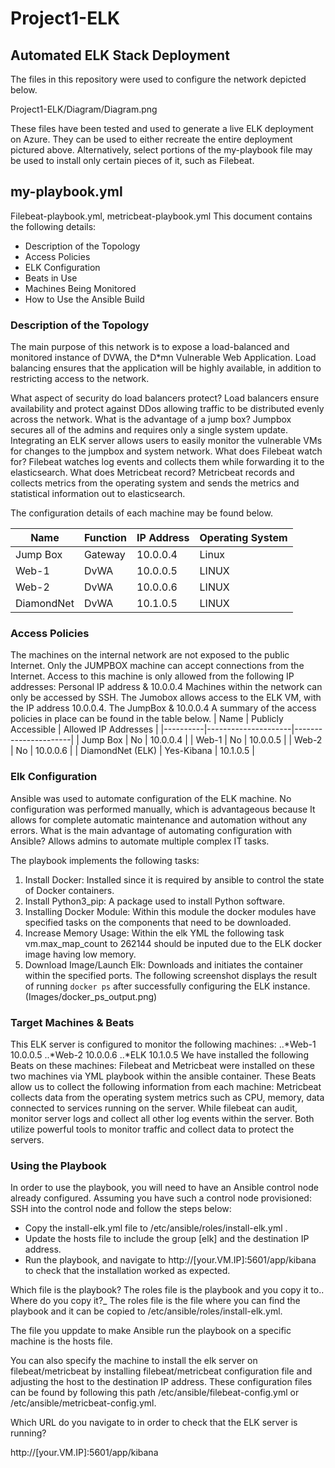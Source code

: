 # Project1-ELK
## Automated ELK Stack Deployment
The files in this repository were used to configure the network depicted below.

Project1-ELK/Diagram/Diagram.png

These files have been tested and used to generate a live ELK deployment on Azure. They can be used to either recreate the entire deployment pictured above. Alternatively, select portions of the my-playbook file may be used to install only certain pieces of it, such as Filebeat.
## my-playbook.yml 
Filebeat-playbook.yml,
metricbeat-playbook.yml
This document contains the following details:
- Description of the Topology
- Access Policies
- ELK Configuration
- Beats in Use
- Machines Being Monitored
- How to Use the Ansible Build

### Description of the Topology
The main purpose of this network is to expose a load-balanced and monitored instance of DVWA, the D*mn Vulnerable Web Application.
Load balancing ensures that the application will be highly available, in addition to restricting access to the network.

What aspect of security do load balancers protect?
Load balancers ensure availability and protect against DDos allowing traffic to be distributed evenly across the network.
 What is the advantage of a jump box? 
Jumpbox secures all of the admins and requires only a single system update.
Integrating an ELK server allows users to easily monitor the vulnerable VMs for changes to the jumpbox and system network.
What does Filebeat watch for?
 Filebeat watches log events and collects them while forwarding it to the elasticsearch.
What does Metricbeat record? 
Metricbeat records and collects metrics from the operating system and sends the metrics and statistical information out to elasticsearch.

The configuration details of each machine may be found below.

| Name   | Function | IP Address | Operating System |
|----------|----------|------------|------------------|
| Jump Box | Gateway | 10.0.0.4  | Linux      |
| Web-1  | DvWA        | 10.0.0.5  | LINUX
| Web-2  |    DvWA     | 10.0.0.6   | LINUX
| DiamondNet  |  DvWA  | 10.1.0.5    | LINUX




### Access Policies
The machines on the internal network are not exposed to the public Internet. 
Only the JUMPBOX machine can accept connections from the Internet. Access to this machine is only allowed from the following IP addresses:
Personal IP address & 10.0.0.4
Machines within the network can only be accessed by SSH.
The Jumobox allows access to the ELK VM, with the IP address  10.0.0.4.
The JumpBox & 10.0.0.4
A summary of the access policies in place can be found in the table below.
| Name   | Publicly Accessible | Allowed IP Addresses |
|----------|---------------------|----------------------|
| Jump Box | No       | 10.0.0.4  |
| Web-1     |     No     |   10.0.0.5   |
|  Web-2   |      No     | 10.0.0.6     |
| DiamondNet (ELK) | Yes-Kibana | 10.1.0.5 |
### Elk Configuration
Ansible was used to automate configuration of the ELK machine. No configuration was performed manually, which is advantageous because
It allows for complete automatic maintenance and automation without any errors.
 What is the main advantage of automating configuration with Ansible? 
Allows admins to automate multiple complex IT tasks.

The playbook implements the following tasks:

1. Install Docker: Installed since it is required by ansible to control the state of Docker containers. 
2. Install Python3_pip: A package used to install Python software.
3. Installing Docker Module: Within this module the docker modules have specified tasks on the components that need to be downloaded.
4. Increase Memory Usage: Within the elk YML the following task vm.max_map_count to 262144 should be inputed due to the ELK docker image having low memory.
5. Download Image/Launch Elk: Downloads and initiates the container within the specified ports.
The following screenshot displays the result of running `docker ps` after successfully configuring the ELK instance.
(Images/docker_ps_output.png)
### Target Machines & Beats
This ELK server is configured to monitor the following machines:
..*Web-1 10.0.0.5 
..*Web-2 10.0.0.6
..*ELK 10.1.0.5
We have installed the following Beats on these machines:
 Filebeat and Metricbeat were installed on these two machines via YML playbook within the ansible container.
These Beats allow us to collect the following information from each machine:
Metricbeat collects data from the operating system metrics such as CPU, memory, data connected to services running on the server. While filebeat can audit, monitor server logs and collect all other log events within the server. Both utilize powerful tools to monitor traffic and collect data to protect the servers.
### Using the Playbook
In order to use the playbook, you will need to have an Ansible control node already configured. Assuming you have such a control node provisioned: 
SSH into the control node and follow the steps below:
- Copy the install-elk.yml file to /etc/ansible/roles/install-elk.yml .
- Update the hosts file to include the group [elk] and the destination IP address.
- Run the playbook, and navigate to http://[your.VM.IP]:5601/app/kibana to check that the installation worked as expected.

Which file is the playbook? The roles file is the playbook and you copy it to.. Where do you copy it?_
The roles file is the file where you can find the playbook and it can be copied to /etc/ansible/roles/install-elk.yml.

The file you uppdate to make Ansible run the playbook on a specific machine is the hosts file. 

You can also specify the machine to install the elk server on filebeat/metricbeat by installing filebeat/metricbeat configuration file and adjusting the host to the destination IP address. These configuration files can be found by following this path /etc/ansible/filebeat-config.yml or /etc/ansible/metricbeat-config.yml. 


Which URL do you navigate to in order to check that the ELK server is running?

 http://[your.VM.IP]:5601/app/kibana

